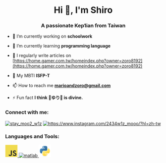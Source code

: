 <h1 align="center">Hi 👋, I'm Shiro</h1>
<h3 align="center">A passionate Kep1ian from Taiwan</h3>

- 🔭 I’m currently working on **schoolwork**

- 🌱 I’m currently learning **programming language**

- 📝 I regularly write articles on [https://home.gamer.com.tw/homeindex.php?owner=zoro8192](https://home.gamer.com.tw/homeindex.php?owner=zoro8192)

- 💬 My MBTI **ISFP-T**

- 📫 How to reach me **marioandzoro@gmail.com**

- ⚡ Fun fact **I think 🧡ゆり🧡 is divine.**

<h3 align="left">Connect with me:</h3>
<p align="left">
<a href="https://twitter.com/stay_moo2_w1z" target="blank"><img align="center" src="https://raw.githubusercontent.com/rahuldkjain/github-profile-readme-generator/master/src/images/icons/Social/twitter.svg" alt="stay_moo2_w1z" height="30" width="40" /></a>
<a href="https://instagram.com/https://www.instagram.com/2434w1z_mooo/?hl=zh-tw" target="blank"><img align="center" src="https://raw.githubusercontent.com/rahuldkjain/github-profile-readme-generator/master/src/images/icons/Social/instagram.svg" alt="https://www.instagram.com/2434w1z_mooo/?hl=zh-tw" height="30" width="40" /></a>
</p>

<h3 align="left">Languages and Tools:</h3>
<p align="left"> <a href="https://developer.mozilla.org/en-US/docs/Web/JavaScript" target="_blank" rel="noreferrer"> <img src="https://raw.githubusercontent.com/devicons/devicon/master/icons/javascript/javascript-original.svg" alt="javascript" width="40" height="40"/> </a> <a href="https://www.mathworks.com/" target="_blank" rel="noreferrer"> <img src="https://upload.wikimedia.org/wikipedia/commons/2/21/Matlab_Logo.png" alt="matlab" width="40" height="40"/> </a> <a href="https://www.python.org" target="_blank" rel="noreferrer"> <img src="https://raw.githubusercontent.com/devicons/devicon/master/icons/python/python-original.svg" alt="python" width="40" height="40"/> </a> </p>
